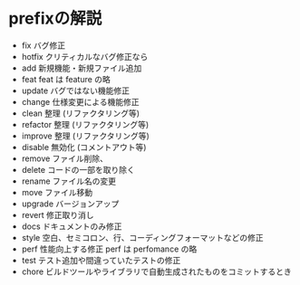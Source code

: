 # prefixの解説

- fix バグ修正
- hotfix クリティカルなバグ修正なら 
- add 新規機能・新規ファイル追加 
- feat feat は feature の略
- update バグではない機能修正
- change 仕様変更による機能修正
- clean 整理 (リファクタリング等)
- refactor 整理 (リファクタリング等)
- improve 整理 (リファクタリング等)
- disable 無効化 (コメントアウト等)
- remove ファイル削除、
- delete コードの一部を取り除く
- rename ファイル名の変更
- move ファイル移動
- upgrade バージョンアップ
- revert 修正取り消し
- docs ドキュメントのみ修正
- style	空白、セミコロン、行、コーディングフォーマットなどの修正
- perf 性能向上する修正 perf は perfomance の略
- test テスト追加や間違っていたテストの修正
- chore ビルドツールやライブラリで自動生成されたものをコミットするとき

